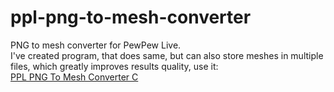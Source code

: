 # ppl-png-to-mesh-converter
PNG to mesh converter for PewPew Live.  
I've created program, that does same, but can also store meshes in multiple files, which greatly improves results quality, use it:  
[PPL PNG To Mesh Converter C](https://github.com/glebi574/ppl-png-to-mesh-converter)
